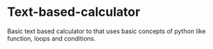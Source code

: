 # Text-based-calculator
Basic text based calculator to that uses basic concepts of python like function, loops and conditions. 
